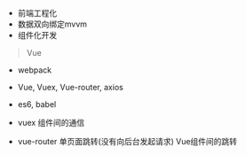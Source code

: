 - 前端工程化
- 数据双向绑定mvvm
- 组件化开发

> Vue

- webpack
- Vue, Vuex, Vue-router, axios
- es6, babel

- vuex 组件间的通信
- vue-router 单页面跳转(没有向后台发起请求) Vue组件间的跳转